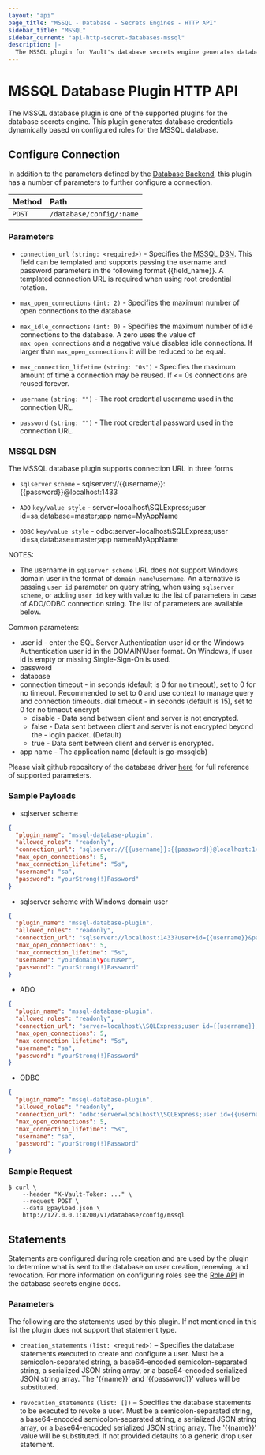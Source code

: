 ```yaml
---
layout: "api"
page_title: "MSSQL - Database - Secrets Engines - HTTP API"
sidebar_title: "MSSQL"
sidebar_current: "api-http-secret-databases-mssql"
description: |-
  The MSSQL plugin for Vault's database secrets engine generates database credentials to access MSSQL servers.
---
```


# MSSQL Database Plugin HTTP API

The MSSQL database plugin is one of the supported plugins for the database
secrets engine. This plugin generates database credentials dynamically based on
configured roles for the MSSQL database.

## Configure Connection

In addition to the parameters defined by the [Database
Backend](/api/secret/databases/index.html#configure-connection), this plugin
has a number of parameters to further configure a connection.

| Method   | Path                         |
| :--------------------------- | :--------------------- |
| `POST`   | `/database/config/:name`     |

### Parameters
- `connection_url` `(string: <required>)` - Specifies the [MSSQL DSN](#mssql-dsn). This field
  can be templated and supports passing the username and password
  parameters in the following format {{field_name}}.  A templated connection URL is
  required when using root credential rotation. 

- `max_open_connections` `(int: 2)` - Specifies the maximum number of open
  connections to the database.

- `max_idle_connections` `(int: 0)` - Specifies the maximum number of idle
  connections to the database. A zero uses the value of `max_open_connections`
  and a negative value disables idle connections. If larger than
  `max_open_connections` it will be reduced to be equal.

- `max_connection_lifetime` `(string: "0s")` - Specifies the maximum amount of
  time a connection may be reused. If <= 0s connections are reused forever.

- `username` `(string: "")` - The root credential username used in the connection URL. 

- `password` `(string: "")` - The root credential password used in the connection URL.

### MSSQL DSN

The MSSQL database plugin supports connection URL in three forms

- `sqlserver` `scheme` - sqlserver://{{username}}:{{password}}@localhost:1433

- `ADO` `key/value style` - server=localhost\\SQLExpress;user id=sa;database=master;app name=MyAppName

- `ODBC` `key/value style` - odbc:server=localhost\\SQLExpress;user id=sa;database=master;app name=MyAppName

NOTES:

- The username in `sqlserver scheme` URL does not support Windows domain user in the format of `domain name`\\`username`. An alternative is passing `user id` parameter on query string, when using `sqlserver scheme`, or adding `user id` key with value to the list of parameters in case of ADO/ODBC connection string. The list of parameters are available below.

Common parameters:
- user id - enter the SQL Server Authentication user id or the Windows Authentication user id in the DOMAIN\User format. On Windows, if user id is empty or missing Single-Sign-On is used.
- password
- database
- connection timeout - in seconds (default is 0 for no timeout), set to 0 for no timeout. Recommended to set to 0 and use context to manage query and connection timeouts.
dial timeout - in seconds (default is 15), set to 0 for no timeout
encrypt
  - disable - Data send between client and server is not encrypted.
  - false - Data sent between client and server is not encrypted beyond the - login packet. (Default)
  - true - Data sent between client and server is encrypted.
- app name - The application name (default is go-mssqldb)

Please visit github repository of the database driver [here](https://github.com/denisenkom/go-mssqldb/blob/master/README.md#connection-parameters-and-dsn) for full reference of supported parameters.


### Sample Payloads

- sqlserver scheme
```json
{
  "plugin_name": "mssql-database-plugin",
  "allowed_roles": "readonly",
  "connection_url": "sqlserver://{{username}}:{{password}}@localhost:1433",
  "max_open_connections": 5,
  "max_connection_lifetime": "5s",
  "username": "sa",
  "password": "yourStrong(!)Password"
}
```
- sqlserver scheme with Windows domain user
```json
{
  "plugin_name": "mssql-database-plugin",
  "allowed_roles": "readonly",
  "connection_url": "sqlserver://localhost:1433?user+id={{username}}&password={{password}}",
  "max_open_connections": 5,
  "max_connection_lifetime": "5s",
  "username": "yourdomain\youruser",
  "password": "yourStrong(!)Password"
}
```
- ADO
```json
{
  "plugin_name": "mssql-database-plugin",
  "allowed_roles": "readonly",
  "connection_url": "server=localhost\\SQLExpress;user id={{username}};password={{password}};database=master;app name=MyAppName",
  "max_open_connections": 5,
  "max_connection_lifetime": "5s",
  "username": "sa",
  "password": "yourStrong(!)Password"
}
```
- ODBC
```json
{
  "plugin_name": "mssql-database-plugin",
  "allowed_roles": "readonly",
  "connection_url": "odbc:server=localhost\\SQLExpress;user id={{username}};password={{password}};database=master;app name=MyAppName",
  "max_open_connections": 5,
  "max_connection_lifetime": "5s",
  "username": "sa",
  "password": "yourStrong(!)Password"
}
```

### Sample Request

```
$ curl \
    --header "X-Vault-Token: ..." \
    --request POST \
    --data @payload.json \
    http://127.0.0.1:8200/v1/database/config/mssql
```

## Statements

Statements are configured during role creation and are used by the plugin to
determine what is sent to the database on user creation, renewing, and
revocation. For more information on configuring roles see the [Role
API](/api/secret/databases/index.html#create-role) in the database secrets engine docs.

### Parameters

The following are the statements used by this plugin. If not mentioned in this
list the plugin does not support that statement type.

- `creation_statements` `(list: <required>)` – Specifies the database
  statements executed to create and configure a user. Must be a
  semicolon-separated string, a base64-encoded semicolon-separated string, a
  serialized JSON string array, or a base64-encoded serialized JSON string
  array. The '{{name}}' and '{{password}}' values will be substituted.

- `revocation_statements` `(list: [])` – Specifies the database statements to
  be executed to revoke a user. Must be a semicolon-separated string, a
  base64-encoded semicolon-separated string, a serialized JSON string array, or
  a base64-encoded serialized JSON string array. The '{{name}}' value will be
  substituted. If not provided defaults to a generic drop user statement.
